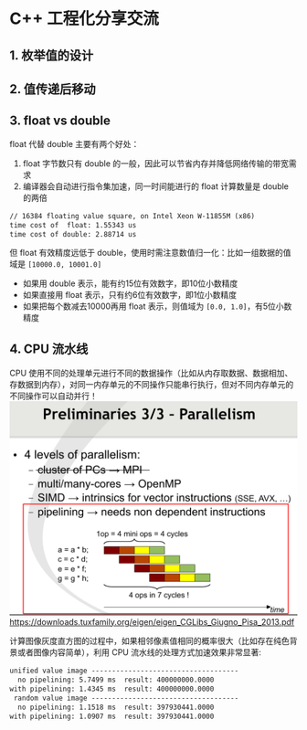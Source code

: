 # C++ 工程化分享交流

## 1. 枚举值的设计

## 2. 值传递后移动

## 3. float vs double
float 代替 double 主要有两个好处：
1. float 字节数只有 double 的一般，因此可以节省内存并降低网络传输的带宽需求
2. 编译器会自动进行指令集加速，同一时间能进行的 float 计算数量是 double 的两倍
```
// 16384 floating value square, on Intel Xeon W-11855M (x86)
time cost of  float: 1.55343 us
time cost of double: 2.88714 us
```

但 float 有效精度远低于 double，使用时需注意数值归一化：比如一组数据的值域是 `[10000.0, 10001.0]`
- 如果用 double 表示，能有约15位有效数字，即10位小数精度
- 如果直接用 float 表示，只有约6位有效数字，即1位小数精度
- 如果把每个数减去10000再用 float 表示，则值域为 `[0.0, 1.0]`，有5位小数精度

## 4. CPU 流水线
CPU 使用不同的处理单元进行不同的数据操作（比如从内存取数据、数据相加、存数据到内存），对同一内存单元的不同操作只能串行执行，但对不同内存单元的不同操作可以自动并行！
![](pics/piplining.png)  
https://downloads.tuxfamily.org/eigen/eigen_CGLibs_Giugno_Pisa_2013.pdf

计算图像灰度直方图的过程中，如果相邻像素值相同的概率很大（比如存在纯色背景或者图像内容简单），利用 CPU 流水线的处理方式加速效果非常显著:
```
unified value image ------------------------------------
  no pipelining: 5.7499 ms  result: 400000000.0000
with pipelining: 1.4345 ms  result: 400000000.0000
 random value image ------------------------------------
  no pipelining: 1.1518 ms  result: 397930441.0000
with pipelining: 1.0907 ms  result: 397930441.0000
```